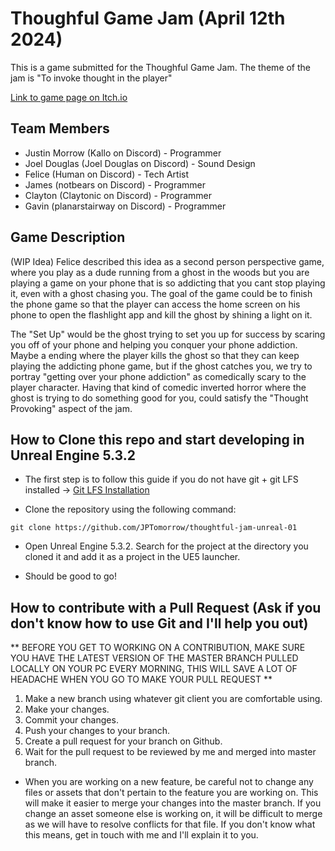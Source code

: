 # Thoughful Game Jam (April 12th 2024) 
This is a game submitted for the Thoughful Game Jam. The theme of the jam is "To invoke thought in the player"

[Link to game page on Itch.io](https://jptomorrow.itch.io/mobile-scare)

## Team Members
- Justin Morrow (Kallo on Discord) - Programmer
- Joel Douglas (Joel Douglas on Discord) - Sound Design
- Felice (Human on Discord) - Tech Artist
- James (notbears on Discord) - Programmer
- Clayton (Claytonic on Discord) - Programmer
- Gavin (planarstairway on Discord) - Programmer


## Game Description

(WIP Idea) Felice described this idea as a second person perspective game, where you play as a dude running from a ghost in the woods but you are playing a game on your phone that is so addicting that you cant stop playing it, even with a ghost chasing you. The goal of the game could be to finish the phone game so that the player can access the home screen on his phone to open the flashlight app and kill the ghost by shining a light on it.

The "Set Up" would be the ghost trying to set you up for success by scaring you off of your phone and helping you conquer your phone addiction. Maybe a ending where the player kills the ghost so that they can keep playing the addicting phone game, but if the ghost catches you, we try to portray "getting over your phone addiction" as comedically scary to the player character. Having that kind of comedic inverted horror where the ghost is trying to do something good for you, could satisfy the "Thought Provoking" aspect of the jam.

## How to Clone this repo and start developing in Unreal Engine 5.3.2

- The first step is to follow this guide if you do not have git + git LFS installed -> [Git LFS Installation](https://docs.github.com/en/repositories/working-with-files/managing-large-files/installing-git-large-file-storage?source=post_page-----1854d6337177--------------------------------)

- Clone the repository using the following command:

```git clone https://github.com/JPTomorrow/thoughtful-jam-unreal-01```

- Open Unreal Engine 5.3.2. Search for the project at the directory you cloned it and add it as a project in the UE5 launcher.
  
- Should be good to go!

## How to contribute with a Pull Request (Ask if you don't know how to use Git and I'll help you out)
 
** BEFORE YOU GET TO WORKING ON A CONTRIBUTION, MAKE SURE YOU HAVE THE LATEST VERSION OF THE MASTER BRANCH PULLED LOCALLY ON YOUR PC EVERY MORNING, THIS WILL SAVE A LOT OF HEADACHE WHEN YOU GO TO MAKE YOUR PULL REQUEST **

1. Make a new branch using whatever git client you are comfortable using.
2. Make your changes.
3. Commit your changes.
4. Push your changes to your branch.
5. Create a pull request for your branch on Github.
6. Wait for the pull request to be reviewed by me and merged into master branch.

- When you are working on a new feature, be careful not to change any files or assets that don't pertain to the feature you are working on. This will make it easier to merge your changes into the master branch. If you change an asset someone else is working on, it will be difficult to merge as we will have to resolve conflicts for that file. If you don't know what this means, get in touch with me and I'll explain it to you.